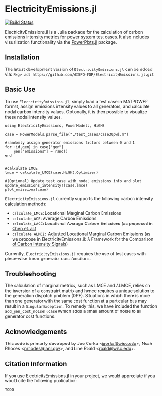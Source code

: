 # ElectricityEmissions.jl

[![Build Status](https://github.com/j-gorka/ElectricityEmissions.jl/actions/workflows/CI.yml/badge.svg?branch=main)](https://github.com/j-gorka/ElectricityEmissions.jl/actions/workflows/CI.yml?query=branch%3Amain)



ElectricityEmissions.jl is a Julia package for the calculation of carbon emissions intensity metrics for power system test cases. It also includes visualization functionality via the [PowerPlots.jl](https://github.com/WISPO-POP/PowerPlots.jl) package.

## Installation
The latest development version of `ElectricityEmissions.jl` can be added via:
```Pkg> add https://github.com/WISPO-POP/ElectricityEmissions.jl.git```


## Basic Use
To use `ElectricityEmissions.jl`, simply load a test case in MATPOWER format, assign emissions intensity values to all generators, and calculate nodal carbon intensity values. Optionally, it is then possible to visualize these nodal intensity values.

```
using ElectricityEmissions, PowerModels, HiGHS

case = PowerModels.parse_file("./test_cases/case30pwl.m")

#randomly assign generator emissions factors between 0 and 1
for (id,gen) in case["gen"]
	gen["emissions"] = rand()
end


#calculate LMCE
lmce = calculate_LMCE(case,HiGHS.Optimizer)

#(Optional) Update test case with nodal emissions info and plot
update_emissions_intensity!(case,lmce)
plot_emissions(case)
```

`ElectricityEmissions.jl` currently supports the following carbon intensity calculation methods:
- `calculate_LMCE`: Locational Marginal Carbon Emissions
- `calculate_ACE`: Average Carbon Emissions
- `calculate_LACE`: Locational Average Carbon Emissions (as proposed in [Chen et. al.](https://arxiv.org/abs/2311.03712))
- `calculate ALMCE:` Adjusted Locational Marginal Carbon Emissions (as we propose in [ElectricityEmissions.jl: A Framework for the Comparison of Carbon Intensity Signals](TODO))

Currently, `ElectricityEmissions.jl` requires the use of test cases with piece-wise linear generator cost functions.


## Troubleshooting
The calculation of marginal metrics, such as LMCE and ALMCE, relies on the inversion of a constraint matrix and hence requires a unique solution to the generation dispatch problem (OPF). Situations in which there is more than one generator with the same cost function at a particular bus may result in a `SingularException`. To remedy this, we have included the function `add_gen_cost_noise!(case)`which adds a small amount of noise to all generator cost functions.

## Acknowledgements
This code is primarily developed by Joe Gorka \<jgorka@wisc.edu\>, Noah Rhodes \<nrhodes@lanl.gov\>, and Line Roald \<roald@wisc.edu\>.


## Citation Information
If you use ElectricityEmissions.jl in your project, we would appreciate if you would cite the following publication:

```
TODO
```


